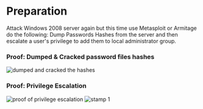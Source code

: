 # Preparation
Attack Windows 2008 server again but this time use Metasploit or Armitage do the following: Dump Passwords Hashes from the server and then escalate a user's privilege to add them to local administrator group.

### Proof: Dumped & Cracked password files hashes
![dumped and cracked the hashes](https://user-images.githubusercontent.com/26984030/27212808-7d7a25e0-5217-11e7-8730-5d4a142e6722.PNG)

### Proof: Privilege Escalation
![proof of privilege escalation](https://user-images.githubusercontent.com/26984030/27212818-879c46d4-5217-11e7-987e-ffae1806f47f.PNG)
![stamp 1](https://user-images.githubusercontent.com/26984030/27212830-9ad10e7e-5217-11e7-97e1-db7020d14c38.PNG)

